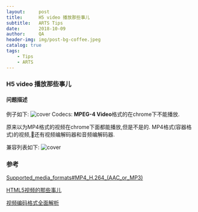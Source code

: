 ```yaml
---
layout:     post
title:      H5 video 播放那些事儿
subtitle:   ARTS Tips 
date:       2018-10-09
author:     QA
header-img: img/post-bg-coffee.jpeg
catalog: true
tags:
    - Tips
    - ARTS
---
```


### H5 video 播放那些事儿

#### 问题描述
例子如下:
![cover](https://wangqingan.me/img/post-h5-video.png)
Codecs: **MPEG-4 Video**格式的在chrome下不能播放.

原来以为MP4格式的视频在chrome下面都能播放,但是不是的.
MP4格式(容器格式)的视频,还有视频编解码器和音频编解码器.

兼容列表如下:
![cover](https://wangqingan.me/img/post-video.png)

### 参考
[Supported_media_formats#MP4_H.264_\(AAC_or_MP3\)](https://developer.mozilla.org/en-US/docs/Web/HTML/Supported_media_formats#MP4_H.264_%28AAC_or_MP3%29)

[HTML5视频的那些事儿](https://yanhaijing.com/html/2016/03/12/html5-video/)

[视频编码格式全面解析](https://www.jianshu.com/p/4def60dd594f)